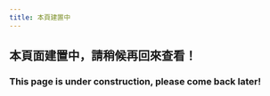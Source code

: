 ```yaml
---
title: 本頁建置中
---
```


## 本頁面建置中，請稍候再回來查看！

### This page is under construction, please come back later!
